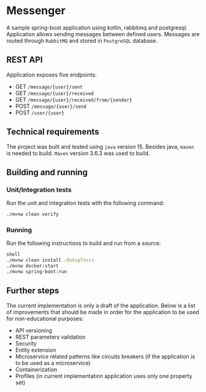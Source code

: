 # Messenger

A sample spring-boot application using kotlin, rabbitmq and postgresql.
Application allows sending messages between defined users. Messages are routed through `RabbitMQ` and stored in `PostgreSQL` database.

## REST API

Application exposes five endpoints:
* GET `/message/{user}/sent`
* GET `/message/{user}/received`
* GET `/message/{user}/received/from/{sender}`
* POST `/message/{user}/send`
* POST `/user/{user}`

## Technical requirements

The project was built and tested using `java` version 15.
Besides java, `maven` is needed to build. `Maven` version 3.6.3 was used to build.

## Building and running

### Unit/Integration tests

Run the unit and integration tests with the following command:

```bash
./mvnw clean verify
```

### Running

Run the following instructions to build and run from a source:

```bash
shell
./mvnw clean install -DskipTests
./mvnw docker:start
./mvnw spring-boot:run
```

## Further steps
The current implementation is only a draft of the application. 
Below is a list of improvements that should be made in order for the application to be used for non-educational purposes:
* API versioning
* REST parameters validation
* Security 
* Entity extension 
* Microservice related patterns like circuits breakers (if the application is to be used as a microservice)
* Containerization
* Profiles (in current implementation application uses only one property set)




